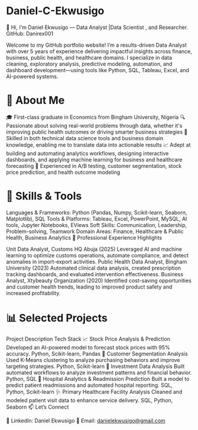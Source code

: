 # Daniel-C-Ekwusigo
👋 Hi, I'm Daniel Ekwusigo — Data Analyst |Data Scientist , and Researcher.  GitHub: Danirex001

Welcome to my GitHub portfolio website! I’m a results-driven Data Analyst with over 5 years of experience delivering impactful insights across finance, business, public health, and healthcare domains. I specialize in data cleaning, exploratory analysis, predictive modeling, automation, and dashboard development—using tools like Python, SQL, Tableau, Excel, and AI-powered systems.

# 🧠 About Me

🎓 First-class graduate in Economics from Bingham University, Nigeria
🔍 Passionate about solving real-world problems through data, whether it's improving public health outcomes or driving smarter business strategies
💼 Skilled in both technical data science tools and business domain knowledge, enabling me to translate data into actionable results
📈 Adept at building and automating analytics workflows, designing interactive dashboards, and applying machine learning for business and healthcare forecasting
🧪 Experienced in A/B testing, customer segmentation, stock price prediction, and health outcome modeling
# 🔧 Skills & Tools

Languages & Frameworks: Python (Pandas, Numpy, Scikit-learn, Seaborn, Matplotlib), SQL
Tools & Platforms: Tableau, Excel, PowerPoint, MySQL, AI tools, Jupyter Notebooks, EViews
Soft Skills: Communication, Leadership, Problem-solving, Teamwork
Domain Areas: Finance, Healthcare & Public Health, Business Analytics
💼 Professional Experience Highlights

Unit Data Analyst, Customs HQ Abuja (2025)
Leveraged AI and machine learning to optimize customs operations, automate compliance, and detect anomalies in import-export activities.
Public Health Data Analyst, Bingham University (2023)
Automated clinical data analysis, created prescription tracking dashboards, and evaluated intervention effectiveness.
Business Analyst, Xtybeauty Organization (2020)
Identified cost-saving opportunities and customer health trends, leading to improved product safety and increased profitability.
# 📊 Selected Projects

Project	Description	Tech Stack
📈 Stock Price Analysis & Prediction	Developed an AI-powered model to forecast stock prices with 95% accuracy.	Python, Scikit-learn, Pandas
👥 Customer Segmentation Analysis	Used K-Means clustering to analyze purchasing behaviors and improve targeting strategies.	Python, Scikit-learn
💸 Investment Data Analysis	Built automated workflows to analyze investment patterns and financial behavior.	Python, SQL
🏥 Hospital Analytics & Readmission Prediction	Built a model to predict patient readmissions and automated hospital reporting.	SQL, Python, Scikit-learn
🩺 Primary Healthcare Facility Analysis	Cleaned and modeled patient visit data to enhance service delivery.	SQL, Python, Seaborn
📫 Let’s Connect

💼 LinkedIn: Daniel Ekwusigo
📧 Email: danielekwusigo@gmail.com
